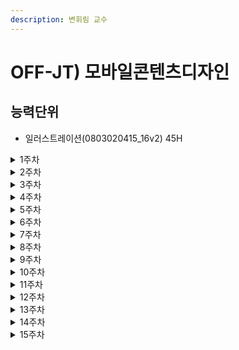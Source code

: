 ```yaml
---
description: 변휘림 교수
---
```


# OFF-JT) 모바일콘텐츠디자인

## 능력단위

* 일러스트레이션(0803020415\_16v2) 45H

<details>

<summary>1주차</summary>

일러스트레이션의 기업 직무의 활용도를 확인하고, 이를 위한 환경셋팅과 기본 사용법에 대해 훈련하였음

일러스트레이션이란 ‘제3자에게 어떠한 의미를 전달하거나, 내용 암시에 사용되기 위해 제작된 그림이며 디자인작업’이라고 정의됨. 상징이나 풍자를 위한 일러스트레이션이 존재하기도 하나 대부분 다른 디자인과 복합적으로 사용되면서 디자인의 목적을 극대화하기 위한 방법으로 활용됨

일러스트레이션의 사용버전(도구)에 따라 지원 기능이 다름을 확인하고, 호환성을 위해 ‘Shift+Ctrl+S’단축키 활용과 Options에서 하위 버전을 선택해야 함

</details>

<details>

<summary>2주차</summary>

광고 일러스트레이션의 특성과 기능, 그리고 전망에 대해 학습하였음

광고 일러스트레이션의 실습을 위해 광고 콘셉트를 도출하는 방법을 학습하였음. 콘셉트를 도출하기 위해 카피 플랫폼과 크리에이티브 브리프를 사용하며 각 방법에 대한 내용을 배움

</details>

<details>

<summary>3주차</summary>

실제 광고 콘셉트 도출을 위해 팀을 구성하고, 지난 수업시간에 학습한 방법을 사용해 콘셉트 도출 후 발표를 진행함.

클라이언트의 상품에 대한 브리핑을 요약하고 질의응답을 주고받으며, 디자인 개발의 목적인 정체를 이해하고 파악하는데 주안점을 둠

</details>

<details>

<summary>4주차</summary>

일러스트레이션 계획을 수립할 때 고려해야 할 환경적인 요인들에 대해 학습함

일러스트레이션 타깃을 연령별/사회적 형태별로 묶어 고려할 필요가 있음

이런 타깃을 분석하기 위해 사용하는 방법은 FGI, CLT, 면대면 인터뷰 등이 있음

</details>

<details>

<summary>5주차</summary>

가상 회사에서 사용할 일러스트레이션의 타깃과 콘셉을 설정하는 작업을 수행함

제시된 회사와 해당 회사가 처한 환경 속에서 각 팀별로 주요 고객과 그 대상에 대해 분석하였음

최종적으로 주요 고객을 설정해 일러스트레이션 전략을 수립해 발표하였음

</details>

<details>

<summary>6주차</summary>

일러스트레이션의 표현 기법과 분류에 대해 학습하였음

분류 방법 중, 내용상으로 분류하는 경우 출판 일러스트레이션, 광고 일러스트레이션 등으로 분류할 수 있음

형식상으로 분류하는 경우 책 표지 일러스트레이션, 어린이 그림책 일러스트레이션, 테크니컬 일러스트레이션, 만화 일러스트레이션, 캐리커처 일러스트레이션, 컴퓨터 일러스트레이션, 포스터 일러스트레이션 등으로 분류할 수 있음

</details>

<details>

<summary>7주차</summary>

포스터 일러스트레이션을 직접 제작하였음

일러스트레이션 아이디어의 구상을 위해 자료를 찾고, 자료를 참고해 제작하기 위한 밑그림을 그림. 이 밑그림을 바탕으로 컴퓨터 일러스트레이션 작업으로 마무리함

주어진 콘셉트에 맞는 일러스트레이션을 구상하기 위해 다양한 아이디에이션을 진행했음

</details>

<details>

<summary>8주차</summary>

일러스트레이션에 사용되는 이미지 구성 방법들에 대해 학습하였음

시각적 수사사고의 종류에는 강조법, 생략법, 과정법, 축적법, 두어반복법, 파격구문법, 상투어법, 반어법, 은유법, 점강법, 환유법, 완서법, 모순어법, 의인화법, 완곡법, 전유법, 제유법 등이 있음

</details>

<details>

<summary>9주차</summary>

시각적 수사사고를 바탕으로 콘셉트를 효율적으로 표현할 방법을 찾고, 스케치해 완성하는 과제를 수행하였음

핵심 콘셉트와 관련한 연상어들을 찾고 이를 시각화 하였음

자유주제 내에서 표현을 가장 효과적으로 할 수 있는 시각적 수사사고 방법을 찾아내는 단계를 거쳤고, 한가지 방법이 아니라 여러 방법을 복합적으로 사용하여 더 효과적인 아이디어 표현을 할 수 있었음

</details>

<details>

<summary>10주차</summary>

컴퓨터 일러스트레이션과 실제 이미지 표현 기법들에 대해 학습하였음

건성 재료 기법은 연필, 색연필, 목탄과 콘테, 파스텔, 콜라주 등이 있고 용해성 재료에는 펜과 잉크, 수채 물감, 포스터물감과 아크릴 물감, 마커 등이 있어 적절한 효과를 위해 사용하여야 함

일러스트레이션의 표현 기법에는 몽타주 기법, 수묵화와 컴퓨터 그래픽, 색연필 일러스트레이션, 색지 일러스트레이션, 아크릴 물감 일러스트레이션 등이 있음

</details>

<details>

<summary>11주차</summary>

아이디어를 생각하고 생각해낸 아이디어에 맞는 콘셉트로 재료를 선택하여 일러스트레이션을 완성하는 과제를 수행함

광고 아이디어를 구상하고, 메시지를 정해 이를 가장 효과적으로 표현할 수 있는 방법을 사용하였음

색연필, 마카, 연필, 물감등을 활용 해 컴퓨터 일러스트레이션이 아닌 방법으로의 표현을 학습함

</details>

<details>

<summary>12주차</summary>

벡터, 비트맵 등 디지털 이미지의 표현 방식과 그 차이에 대해 학습하였음

일러스트레이터를 통한 디지털 이미지 활용분야와 그 기능들에 대해 학습하였음

이와 함께 포토샵을 통한 디지털 이미지 활용분야와 그 기능들에 대해 학습하였음

</details>

<details>

<summary>13주차</summary>

포토샵을 호라용해 컴퓨터 일러스트레이션 결과물을 만들어내는 작업을 수행하였음

지난번 색연필, 마카, 연필등을 활용한 수업과는 반대로 비슷한 단계로 진행한 뒤 아이디어를 표현하는 방법에서 포토샵을 사용하였음

레이어와 포토샵만의 특징적인 이미지 조작 기능들을 사용하여 아이디어를 표현하였음

</details>

<details>

<summary>14주차</summary>

타이포 그래피의 개념과 기능 그리고 활용 방안들에 대해 학습하였음

타이포 그래피의 활용 방법에 따라 줄 수 있는 효과에 대해 학습하였음

컬러 배색 방법은 명도에 의한 배색, 채도에 의한 배색, 톤에 의한 배색, 유사색에 의한 배색, 이미지에 의한 배색 등이 있음

레이아웃을 활용하는 방법에 대해 학습하였음

</details>

<details>

<summary>15주차</summary>

가상의 상황에 맞추어 광고 포스터를 기획하고 컴퓨터 그래픽으로 이를 완성하였음

광고의 주요 타깃과 콘셉트를 설정하고 전달하고자 하는 메시지를 설정하였음. 이후 아이디어 스케치를 하고 일러스트레이터와 포토샵을 통해 결과물을 만들어냄

팀별로 서로의 결과물에 대해 논의하고 발전 방안을 찾아보았음

</details>
